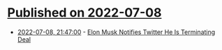 # [Published on 2022-07-08](index.md)

* [2022-07-08, 21:47:00](https://slashdot.org/story/22/07/08/2145234/elon-musk-notifies-twitter-he-is-terminating-deal?utm_source=rss1.0mainlinkanon&utm_medium=feed) - [Elon Musk Notifies Twitter He Is Terminating Deal](https://slashdot.org/story/22/07/08/2145234/elon-musk-notifies-twitter-he-is-terminating-deal?utm_source=rss1.0mainlinkanon&utm_medium=feed)
